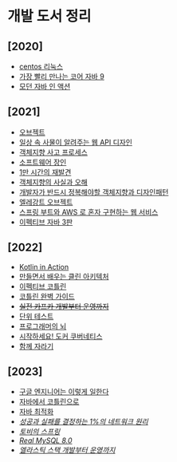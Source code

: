 # 개발 도서 정리

## [2020]

- [centos 리눅스](centos%20리눅스/README.md)
- [가장 빨리 만나는 코어 자바 9](core-java9/README.md)
- [모던 자바 인 액션](modern-java-in-action/README.md)

## [2021]

- [오브젝트](object/README.md)
- [일상 속 사물이 알려주는 웹 API 디자인](web-api-design/README.md)
- [객체지향 사고 프로세스](객체지향%20사고%20프로세스/README.md)
- [소프트웨어 장인](소프트웨어%20장인/README.md)
- [1만 시간의 재발견](1만%20시간의%20재발견/README.md)
- [객체지향의 사실과 오해](객체지향의%20사실과%20오해/README.md)
- [개발자가 반드시 정복해야할 객체지향과 디자인패턴](개발자가%20반드시%20정복해야할%20객체지향과%20디자인패턴/README.md)
- [엘레강트 오브젝트](엘레강트%20오브젝트/README.md)
- [스프링 부트와 AWS 로 혼자 구현하는 웹 서비스](freelec-springboot2-webservice/README.md)
- [이펙티브 자바 3판](effective-java-3e/README.md)

## [2022]

- [Kotlin in Action](kotlin-in-action/README.md)
- [만들면서 배우는 클린 아키텍처](hexagonal-architecture/README.md)
- [이펙티브 코틀린](effective-kotlin/README.md)
- [코틀린 완벽 가이드](kotlin-in-depth/README.md)
- ~~[실전 카프카 개발부터 운영까지](kafka-dev-to-operation/README.md)~~
- [단위 테스트](unit-test/README.md)
- [프로그래머의 뇌](programmer-brain/README.md)
- [시작하세요! 도커 쿠버네티스](start-docker-kubernetes/README.md)
- [함께 자라기](함께%20자라기/README.md)

## [2023]
- [구글 엔지니어는 이렇게 일한다](구글%20엔지니어는%20이렇게%20일한다/README.md)
- [자바에서 코틀린으로](java-to-kotlin/README.md)
- [자바 최적화](optimizing-java/README.md)
- *[성공과 실패를 결정하는 1%의 네트워크 원리](성공과%20실패를%20결정하는%201%25의%20네트워크%20원리/README.md)*
- *[토비의 스프링](toby-spring/README.md)*
- *[Real MySQL 8.0](real-mysql/README.md)*
- *[엘라스틱 스택 개발부터 운영까지](elasticstack/README.md)*